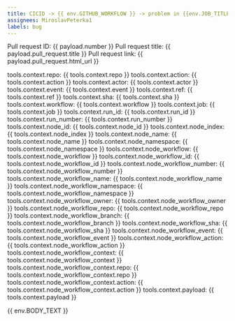```yaml
---
title: CICID -> {{ env.GITHUB_WORKFLOW }} -> problem in {{env.JOB_TITLE}} (PR - {{ payload.number }}.{{ payload.pull_request.title }})
assignees: MiroslavPeterka1
labels: bug
---
```

Pull request ID: {{ payload.number }}
Pull request title: {{ payload.pull_request.title }}
Pull request link: {{ payload.pull_request.html_url }}

tools.context.repo: {{ tools.context.repo }}
tools.context.action: {{ tools.context.action }}
tools.context.actor: {{ tools.context.actor }}
tools.context.event: {{ tools.context.event }}
tools.context.ref: {{ tools.context.ref }}
tools.context.sha: {{ tools.context.sha }}
tools.context.workflow: {{ tools.context.workflow }}
tools.context.job: {{ tools.context.job }}
tools.context.run_id: {{ tools.context.run_id }}
tools.context.run_number: {{ tools.context.run_number }}
tools.context.node_id: {{ tools.context.node_id }}
tools.context.node_index: {{ tools.context.node_index }}
tools.context.node_name: {{ tools.context.node_name }}
tools.context.node_namespace: {{ tools.context.node_namespace }}
tools.context.node_workflow: {{ tools.context.node_workflow }}
tools.context.node_workflow_id: {{ tools.context.node_workflow_id }}
tools.context.node_workflow_number: {{ tools.context.node_workflow_number }}
tools.context.node_workflow_name: {{ tools.context.node_workflow_name }}
tools.context.node_workflow_namespace: {{ tools.context.node_workflow_namespace }}
tools.context.node_workflow_owner: {{ tools.context.node_workflow_owner }}
tools.context.node_workflow_repo: {{ tools.context.node_workflow_repo }}
tools.context.node_workflow_branch: {{ tools.context.node_workflow_branch }}
tools.context.node_workflow_sha: {{ tools.context.node_workflow_sha }}
tools.context.node_workflow_event: {{ tools.context.node_workflow_event }}
tools.context.node_workflow_action: {{ tools.context.node_workflow_action }}
tools.context.node_workflow_context: {{ tools.context.node_workflow_context }}
tools.context.node_workflow_context.repo: {{ tools.context.node_workflow_context.repo }}
tools.context.node_workflow_context.action: {{ tools.context.node_workflow_context.action }}
tools.context.payload: {{ tools.context.payload }}




{{ env.BODY_TEXT }}